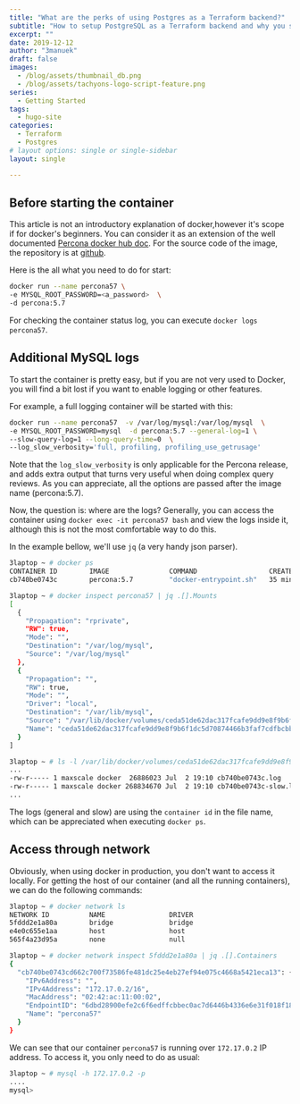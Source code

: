 ```yaml
---
title: "What are the perks of using Postgres as a Terraform backend?"
subtitle: "How to setup PostgreSQL as a Terraform backend and why you should considering it."
excerpt: ""
date: 2019-12-12
author: "3manuek"
draft: false
images:
  - /blog/assets/thumbnail_db.png
  - /blog/assets/tachyons-logo-script-feature.png
series:
  - Getting Started
tags:
  - hugo-site
categories:
  - Terraform
  - Postgres
# layout options: single or single-sidebar
layout: single

---
```


## Before starting the container

This article is not an introductory explanation of docker,however it's scope if for docker's beginners. You can consider it as an extension of the well documented [Percona docker hub doc][1]. For the source code of the image, the repository is at [github][2].

Here is the all what you need to do for start:

```bash
docker run --name percona57 \
-e MYSQL_ROOT_PASSWORD=<a_password>  \
-d percona:5.7
```

For checking the container status log, you can execute `docker logs percona57`.

## Additional MySQL logs

To start the container is pretty easy, but if you are not very used to Docker, you will find a bit lost if you want to enable logging or other features.

For example, a full logging container will be started with this:

```bash
docker run --name percona57  -v /var/log/mysql:/var/log/mysql  \
-e MYSQL_ROOT_PASSWORD=mysql  -d percona:5.7 --general-log=1 \
--slow-query-log=1 --long-query-time=0  \
--log_slow_verbosity='full, profiling, profiling_use_getrusage'
```

Note that the `log_slow_verbosity` is only applicable for the Percona release, and adds extra output that turns very useful when doing complex query reviews. As you can appreciate, all the options are passed after the image name (percona:5.7).

Now, the question is: where are the logs? Generally, you can access the container using `docker exec -it percona57 bash` and view the logs inside it, although this is not the most comfortable way to do this.

In the example bellow, we'll use `jq` (a very handy json parser).

```bash
3laptop ~ # docker ps
CONTAINER ID        IMAGE               COMMAND                  CREATED             STATUS              PORTS               NAMES
cb740be0743c        percona:5.7         "docker-entrypoint.sh"   35 minutes ago      Up 35 minutes       3306/tcp            percona57

3laptop ~ # docker inspect percona57 | jq .[].Mounts
[
  {
    "Propagation": "rprivate",
    "RW": true,
    "Mode": "",
    "Destination": "/var/log/mysql",
    "Source": "/var/log/mysql"
  },
  {
    "Propagation": "",
    "RW": true,
    "Mode": "",
    "Driver": "local",
    "Destination": "/var/lib/mysql",
    "Source": "/var/lib/docker/volumes/ceda51de62dac317fcafe9dd9e8f9b6f1dc5d70874466b3faf7cdfbcbbc91154/_data",
    "Name": "ceda51de62dac317fcafe9dd9e8f9b6f1dc5d70874466b3faf7cdfbcbbc91154"
  }
]

3laptop ~ # ls -l /var/lib/docker/volumes/ceda51de62dac317fcafe9dd9e8f9b6f1dc5d70874466b3faf7cdfbcbbc91154/_data
...
-rw-r----- 1 maxscale docker  26886023 Jul  2 19:10 cb740be0743c.log
-rw-r----- 1 maxscale docker 268834670 Jul  2 19:10 cb740be0743c-slow.log
...
```

The logs (general and slow) are using the `container id` in the file name, which can be appreciated when executing `docker ps`.

## Access through network

Obviously, when using docker in production, you don't want to access it locally.  For getting the host of our container (and all the running containers), we can do the following commands:


```bash
3laptop ~ # docker network ls
NETWORK ID          NAME                DRIVER
5fddd2e1a80a        bridge              bridge              
e4e0c655e1aa        host                host                
565f4a23d95a        none                null  

3laptop ~ # docker network inspect 5fddd2e1a80a | jq .[].Containers
{
  "cb740be0743cd662c700f73586fe481dc25e4eb27ef94e075c4668a5421eca13": {
    "IPv6Address": "",
    "IPv4Address": "172.17.0.2/16",
    "MacAddress": "02:42:ac:11:00:02",
    "EndpointID": "6dbd28900efe2c6f6edffcbbec0ac7d6446b4336e6e31f018f18d00f1005a812",
    "Name": "percona57"
  }
}
```

We can see that our container `percona57` is running over `172.17.0.2` IP address. To access it, you only need to do as usual:

```bash
3laptop ~ # mysql -h 172.17.0.2 -p
....
mysql>
```


<!-- {% if page.comments %} 
<div id="disqus_thread"></div>
<script>

var disqus_config = function () {
this.page.url = {{ site.url }};  // Replace PAGE_URL with your page's canonical URL variable
this.page.identifier = {{ page.title }}; // Replace PAGE_IDENTIFIER with your page's unique identifier variable
};

(function() { // DON'T EDIT BELOW THIS LINE
var d = document, s = d.createElement('script');
s.src = '//3manuek.disqus.com/embed.js';
s.setAttribute('data-timestamp', +new Date());
(d.head || d.body).appendChild(s);
})();
</script>
<noscript>Please enable JavaScript to view the <a href="https://disqus.com/?ref_noscript">comments powered by Disqus.</a></noscript>
{% endif %}
-->


[1]: https://hub.docker.com/_/percona/
[2]: https://github.com/dockerfile/percona
